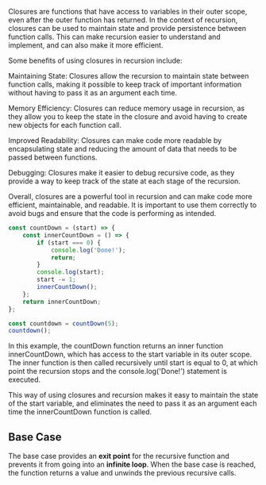 Closures are functions that have access to variables in their outer scope, even after the outer function has returned. In the context of recursion, closures can be used to maintain state and provide persistence between function calls. This can make recursion easier to understand and implement, and can also make it more efficient.

Some benefits of using closures in recursion include:

Maintaining State: Closures allow the recursion to maintain state between function calls, making it possible to keep track of important information without having to pass it as an argument each time.

Memory Efficiency: Closures can reduce memory usage in recursion, as they allow you to keep the state in the closure and avoid having to create new objects for each function call.

Improved Readability: Closures can make code more readable by encapsulating state and reducing the amount of data that needs to be passed between functions.

Debugging: Closures make it easier to debug recursive code, as they provide a way to keep track of the state at each stage of the recursion.

Overall, closures are a powerful tool in recursion and can make code more efficient, maintainable, and readable. It is important to use them correctly to avoid bugs and ensure that the code is performing as intended.

```js
const countDown = (start) => {
    const innerCountDown = () => {
        if (start === 0) {
            console.log('Done!');
            return;
        }
        console.log(start);
        start -= 1;
        innerCountDown();
    };
    return innerCountDown;
};

const countdown = countDown(5);
countdown();
```

In this example, the countDown function returns an inner function innerCountDown, which has access to the start variable in its outer scope. The inner function is then called recursively until start is equal to 0, at which point the recursion stops and the console.log('Done!') statement is executed.

This way of using closures and recursion makes it easy to maintain the state of the start variable, and eliminates the need to pass it as an argument each time the innerCountDown function is called.


## Base Case
The base case provides an **exit point** for the recursive function and prevents it from going into an **infinite loop**. When the base case is reached, the function returns a value and unwinds the previous recursive calls.